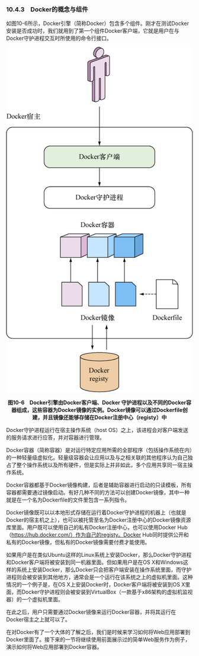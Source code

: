 ### 10.4.3　Docker的概念与组件

如图10-6所示，Docker引擎（简称Docker）包含多个组件。刚才在测试Docker安装是否成功时，我们就用到了第一个组件Docker客户端，它就是用户在与Docker守护进程交互时所使用的命令行接口。

![66.png](../images/66.png)
<center class="my_markdown"><b class="my_markdown">图10-6　Docker引擎由Docker客户端、Docker 守护进程以及不同的Docker容器组成，这些容器为Docker镜像的实例。Docker镜像可以通过Dockerfile创建，并且镜像还能够存储在Docker注册中心（registy）中</b></center>

Docker守护进程运行在宿主操作系统（host OS）之上，该进程会对客户端发送的服务请求进行应答，并对容器进行管理。

Docker容器（简称容器）是对运行特定应用所需的全部程序（包括操作系统在内）的一种轻量级虚拟化。轻量级容器会让应用以及与之相关联的其他程序认为自己独占了整个操作系统以及所有硬件，但是实际上并非如此，多个应用共享同一宿主操作系统。

Docker容器都基于Docker镜像构建，后者是辅助容器进行启动的只读模板，所有容器都需要通过镜像启动。有好几种不同的方法可以创建Docker镜像，其中一种就是在一个名为Dockerfile的文件里包含一系列指令。

Docker镜像既可以以本地形式存储在运行着Docker守护进程的机器上（也就是Docker的宿主机之上），也可以被托管至名为Docker注册中心的Docker镜像资源库里面。用户既可以使用自己的私有Docker注册中心，也可以使用Docker Hub（https://hub.docker.com/）作为自己的registy。Docker Hub同时提供公开和私有的Docker镜像，但私有的Docker镜像需要付费才能使用。

如果用户是在类似Ubuntu这样的Linux系统上安装Docker，那么Docker守护进程和Docker客户端将被安装到同一机器里面。但如果用户是在OS X和Windows这样的系统上安装Docker，那么Docker只会把客户端安装在操作系统里面，而守护进程则会被安装到其他地方，通常会是一个运行在该系统之上的虚拟机里面。这种情况的一个例子是，在OS X上安装Docker时，Docker客户端将被安装到OS X里面，而Docker守护进程则会被安装到VirtualBox（一款基于x86架构的虚拟机监视器）的一个虚拟机里面。

在此之后，用户只需要通过Docker镜像来运行Docker容器，并将其运行在Docker宿主之上就可以了。

在对Docker有了一个大体的了解之后，我们是时候来学习如何将Web应用部署到Docker里面了。接下来的一节将继续使用前面展示过的简单Web服务作为例子，演示如何将Web应用部署到Docker容器。

